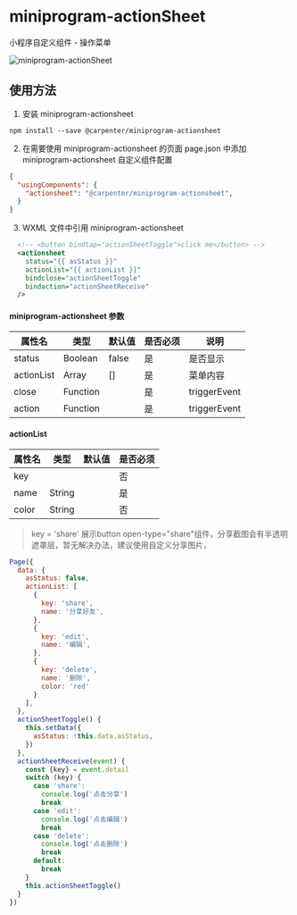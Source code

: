 # miniprogram-actionSheet

小程序自定义组件 - 操作菜单

![miniprogram-actionSheet](http://stor.llblh.com/miniprogram-actionsheet.png)

## 使用方法

1. 安装 miniprogram-actionsheet
```
npm install --save @carpenter/miniprogram-actionsheet
```

2. 在需要使用 miniprogram-actionsheet 的页面 page.json 中添加 miniprogram-actionsheet 自定义组件配置
``` json
{
  "usingComponents": {
    "actionsheet": "@carpenter/miniprogram-actionsheet",
  }
}
```
3. WXML 文件中引用 miniprogram-actionsheet

``` xml
  <!-- <button bindtap="actionSheetToggle">click me</button> -->
  <actionsheet
    status="{{ asStatus }}"
    actionList="{{ actionList }}"
    bindclose="actionSheetToggle"
    bindaction="actionSheetReceive"
  />
```
#### miniprogram-actionsheet 参数

| 属性名        | 类型          | 默认值        | 是否必须      | 说明                     |
|--------------|--------------|--------------|--------------|-------------------------|
| status       | Boolean      | false        | 是 | 是否显示 |
| actionList   | Array        | []           | 是           | 菜单内容                  |
| close        | Function     |              | 是           | triggerEvent             |
| action       | Function     |              | 是           | triggerEvent             |


#### actionList

| 属性名        | 类型          | 默认值        | 是否必须      |
|--------------|--------------|--------------|--------------|
| key          |              |              | 否           |
| name         | String       |              | 是           |
| color        | String       |              | 否           |
> key = 'share' 展示button open-type="share"组件，分享截图会有半透明遮罩层，暂无解决办法，建议使用自定义分享图片，
``` js
Page({
  data: {
    asStatus: false,
    actionList: [
      {
        key: 'share',
        name: '分享好友',
      },
      {
        key: 'edit',
        name: '编辑',
      },
      {
        key: 'delete',
        name: '删除',
        color: 'red'
      }
    ],
  },
  actionSheetToggle() {
    this.setData({
      asStatus: !this.data.asStatus,
    })
  },
  actionSheetReceive(event) {
    const {key} = event.detail
    switch (key) {
      case 'share':
        console.log('点击分享')
        break
      case 'edit':
        console.log('点击编辑')
        break
      case 'delete':
        console.log('点击删除')
        break
      default:
        break
    }
    this.actionSheetToggle()
  }
})
```